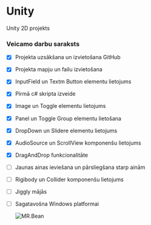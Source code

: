 # Unity
Unity 2D projekts
### Veicamo darbu saraksts
- [x] Projekta uzsākšana un izvietošana GitHub
- [x] Projekta mapju un failu izvietošana
- [x] InputField un Textm Button elementu lietojums
- [x] Pirmā c# skripta izveide 
- [x] Image un Toggle elementu lietojums
- [x] Panel un Toggle Group elementu lietošana
- [x] DropDown un Slidere elementu lietojums
- [x] AudioSource un ScrollView komponenšu lietojums
- [x] DragAndDrop funkcionalitāte
- [ ] Jaunas ainas ieviešana un pārsliegšana starp ainām
- [ ] Rigibody un Collider komponenšu lietojums
- [ ] Jiggly mājās
- [ ] Sagatavošna Windows platformai

  ![MR.Bean](https://p.kindpng.com/picc/s/207-2073294_10222-mr-bean-latex-mask-hd-png-download.png)
